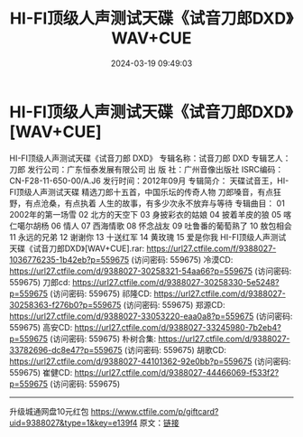 ﻿---
title: HI-FI顶级人声测试天碟《试音刀郎DXD》WAV+CUE
date: 2024-03-19 09:49:03
categories: WAV车载音乐、镜像
tags: 华语中文
---
# HI-FI顶级人声测试天碟《试音刀郎DXD》[WAV+CUE]

HI-FI顶级人声测试天碟《试音刀郎 DXD》
专辑名称：试音刀郎 DXD
专辑艺人：刀郎
发行公司：广东恒泰发展有限公司
出 版 社：广州音像出版社
ISRC编码：CN-F28-11-650-00/A.J6
发行时间：2012年09月
专辑简介：
天碟试音王，HI-FI顶级人声测试天碟
精选刀郎十五首，中国乐坛的传奇人物
刀郎嗓音，有点狂野，有点沧桑，有点执着
人生的故事，有多少次永不放弃与等待
专辑曲目：
01 2002年的第一场雪
02 北方的天空下
03 身披彩衣的姑娘
04 披着羊皮的狼
05 喀仁噶尔胡杨
06 情人
07 西海情歌
08 怀念战友
09 吐鲁番的葡萄熟了
10 敖包相会
11 永远的兄弟
12 谢谢你
13 十送红军
14 黄玫瑰
15 爱是你我
HI-FI顶级人声测试天碟《试音刀郎DXD》[WAV+CUE].rar: https://url27.ctfile.com/f/9388027-1036776235-1b42eb?p=559675
(访问密码: 559675)
冷漠CD: https://url27.ctfile.com/d/9388027-30258321-54aa66?p=559675
(访问密码: 559675)
刀郎cd: https://url27.ctfile.com/d/9388027-30258330-5e5248?p=559675
(访问密码: 559675)
祁隆CD: https://url27.ctfile.com/d/9388027-30258363-f276b0?p=559675
(访问密码: 559675)
郑源CD: https://url27.ctfile.com/d/9388027-33053220-eaa0a8?p=559675
(访问密码: 559675)
高安CD: https://url27.ctfile.com/d/9388027-33245980-7b2eb4?p=559675
(访问密码: 559675)
朴树合集: https://url27.ctfile.com/d/9388027-33782696-dc8e47?p=559675
(访问密码: 559675)
胡歌CD: https://url27.ctfile.com/d/9388027-44101362-92e0bb?p=559675
(访问密码: 559675)
崔健CD: https://url27.ctfile.com/d/9388027-44466069-f533f2?p=559675
(访问密码: 559675)
**************************
升级城通网盘10元红包 https://www.ctfile.com/p/giftcard?uid=9388027&type=1&key=e139f4
原文：[链接](https://blog.sina.com.cn/s/blog_1647c7e76010314s4.html)